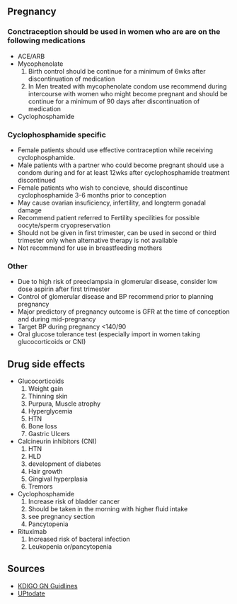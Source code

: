 ## **Pregnancy**
### Conctraception should be used in women who are are on the following medications
 * ACE/ARB
 * Mycophenolate
    1. Birth control should be continue for a minimum of 6wks after discontinuation of medication
    2. In Men treated with mycophenolate condom use recommend during intercourse with women who might become pregnant and should be continue for a minimum of 90 days after discontinuation of medication
 * Cyclophosphamide 
### Cyclophosphamide specific
 * Female patients should use effective contraception while receiving cyclophosphamide. 
 * Male patients with a partner who could become pregnant should use a condom during and for at least 12wks after cyclophosphamide treatment discontinued
 * Female patients who wish to concieve, should discontinue cyclophosphamide 3-6 months prior to conception
 * May cause ovarian insuficiency, infertility, and longterm gonadal damage
 * Recommend patient referred to Fertility specilities for possible oocyte/sperm cryopreservation
 * Should not be given in first trimester, can be used in second or third trimester only when alternative therapy is not available
 * Not recommend for use in breastfeeding mothers
### Other
 * Due to high risk of preeclampsia in glomerular disease, consider low dose aspirin after first trimester
 * Control of glomerular disease and BP recommend prior to planning pregnancy
 * Major predictory of pregnancy outcome is GFR at the time of conception and during mid-pregnancy
 * Target BP during pregnancy <140/90
 * Oral glucose tolerance test (especially import in women taking glucocorticoids or CNI) 
## **Drug side effects**
 * Glucocorticoids
    1. Weight gain
    2. Thinning skin
    3. Purpura, Muscle atrophy
    4. Hyperglycemia
    5. HTN
    6. Bone loss
    7. Gastric Ulcers
 * Calcineurin inhibitors (CNI)
    1. HTN
    2. HLD
    3. development of diabetes
    4. Hair growth
    5. Gingival hyperplasia
    6. Tremors
 * Cyclophosphamide
    1. Increase risk of bladder cancer
    2. Should be taken in the morning with higher fluid intake
    3. see pregnancy section
    4. Pancytopenia
 * Rituximab
    1. Increased risk of bacteral infection
    2. Leukopenia or/pancytopenia
## **Sources**
 * [KDIGO GN Guidlines](https://kdigo.org/guidelines/gd/)
 * [UPtodate](https://www-uptodate-com.ezproxy.ttuhsc.edu/contents/cyclophosphamide-drug-information?source=auto_suggest&selectedTitle=1~1---1~4---cyclopho&search=cyclophosphamide#F49296864)
